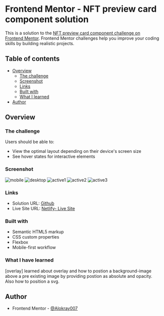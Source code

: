 # Frontend Mentor - NFT preview card component solution

This is a solution to the [NFT preview card component challenge on Frontend Mentor](https://www.frontendmentor.io/challenges/nft-preview-card-component-SbdUL_w0U). Frontend Mentor challenges help you improve your coding skills by building realistic projects.

## Table of contents

- [Overview](#overview)
  - [The challenge](#the-challenge)
  - [Screenshot](#screenshot)
  - [Links](#links)
  - [Built with](#built-with)
  - [What I learned](#what-i-learned)
- [Author](#author)

## Overview

### The challenge

Users should be able to:

- View the optimal layout depending on their device's screen size
- See hover states for interactive elements

### Screenshot

![mobile](https://raw.github.com/Alokray007/nft-preview-comp-FM/main/screenshot/mobile.png)
![desktop](https://raw.github.com/Alokray007/nft-preview-comp-FM/main/screenshot/desktop.png)
![active1](https://raw.github.com/Alokray007/nft-preview-comp-FM/main/screenshot/active1.png)
![active2](https://raw.github.com/Alokray007/nft-preview-comp-FM/main/screenshot/active2.png)
![active3](https://raw.github.com/Alokray007/nft-preview-comp-FM/main/screenshot/active3.png)

### Links

- Solution URL: [Github](https://github.com/Alokray007/nft-preview-comp-FM)
- Live Site URL: [Netlify- Live Site](https://nftpreviewfm.netlify.app/)

### Built with

- Semantic HTML5 markup
- CSS custom properties
- Flexbox
- Mobile-first workflow


### What I have learned
[overlay] learned about overlay and how to postion a background-image above a pre existing image by providing postion as absolute and opacity. Also how to position a svg.


## Author

- Frontend Mentor - [@Alokray007](https://www.frontendmentor.io/profile/Alokray007)
